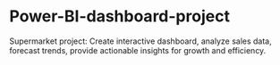 # Power-BI-dashboard-project
 Supermarket project: Create interactive dashboard, analyze sales data, forecast trends, provide actionable insights for growth and efficiency.
